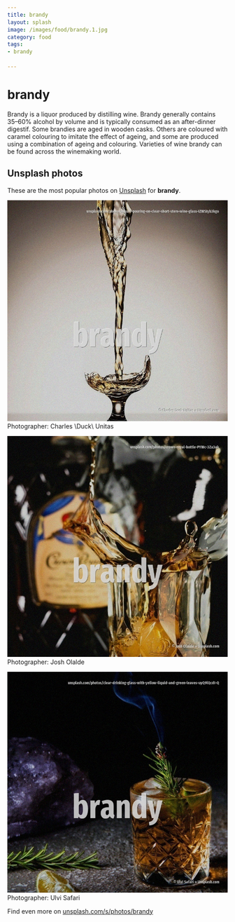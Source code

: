 ```yaml
---
title: brandy
layout: splash
image: /images/food/brandy.1.jpg
category: food
tags:
- brandy

---
```

# brandy

Brandy is a liquor produced by distilling wine. Brandy generally contains 35–60% alcohol by volume  and is typically consumed as an after-dinner  digestif. Some brandies are aged in wooden casks. Others are coloured with caramel colouring to imitate the effect of ageing, and some are produced  using a combination of ageing and colouring. Varieties of wine brandy can be found across the winemaking world. 

 
## Unsplash photos
These are the most popular photos on [Unsplash](https://unsplash.com) for **brandy**.
 
![brandy](/images/food/brandy.1.jpg)
Photographer:  Charles \Duck\ Unitas
 
![brandy](/images/food/brandy.2.jpg)
Photographer:  Josh Olalde
 
![brandy](/images/food/brandy.3.jpg)
Photographer:  Ulvi Safari
 
Find even more on [unsplash.com/s/photos/brandy](https://unsplash.com/s/photos/brandy)
 
